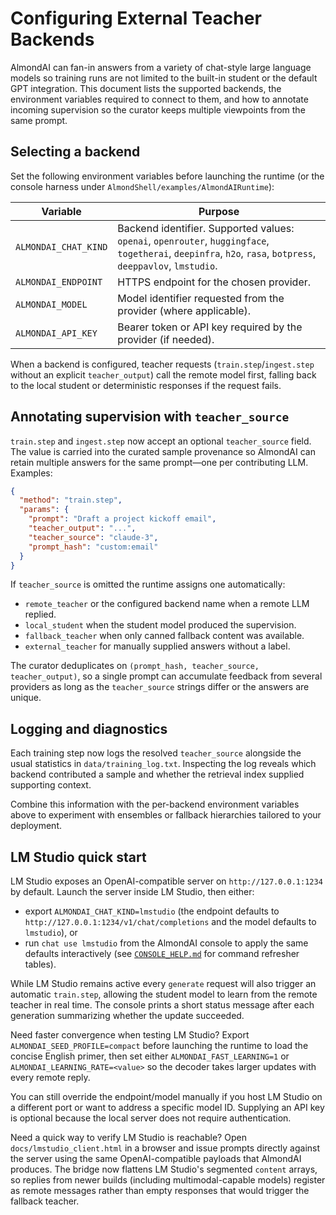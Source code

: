 # Configuring External Teacher Backends

AlmondAI can fan-in answers from a variety of chat-style large language models so
training runs are not limited to the built-in student or the default GPT
integration. This document lists the supported backends, the environment
variables required to connect to them, and how to annotate incoming supervision
so the curator keeps multiple viewpoints from the same prompt.

## Selecting a backend

Set the following environment variables before launching the runtime (or the
console harness under `AlmondShell/examples/AlmondAIRuntime`):

| Variable | Purpose |
| --- | --- |
| `ALMONDAI_CHAT_KIND` | Backend identifier. Supported values: `openai`, `openrouter`, `huggingface`, `togetherai`, `deepinfra`, `h2o`, `rasa`, `botpress`, `deeppavlov`, `lmstudio`. |
| `ALMONDAI_ENDPOINT` | HTTPS endpoint for the chosen provider. |
| `ALMONDAI_MODEL` | Model identifier requested from the provider (where applicable). |
| `ALMONDAI_API_KEY` | Bearer token or API key required by the provider (if needed). |

When a backend is configured, teacher requests (`train.step`/`ingest.step` without
an explicit `teacher_output`) call the remote model first, falling back to the
local student or deterministic responses if the request fails.

## Annotating supervision with `teacher_source`

`train.step` and `ingest.step` now accept an optional `teacher_source` field. The
value is carried into the curated sample provenance so AlmondAI can retain
multiple answers for the same prompt—one per contributing LLM. Examples:

```json
{
  "method": "train.step",
  "params": {
    "prompt": "Draft a project kickoff email",
    "teacher_output": "...",
    "teacher_source": "claude-3",
    "prompt_hash": "custom:email"
  }
}
```

If `teacher_source` is omitted the runtime assigns one automatically:

- `remote_teacher` or the configured backend name when a remote LLM replied.
- `local_student` when the student model produced the supervision.
- `fallback_teacher` when only canned fallback content was available.
- `external_teacher` for manually supplied answers without a label.

The curator deduplicates on `(prompt_hash, teacher_source, teacher_output)`, so a
single prompt can accumulate feedback from several providers as long as the
`teacher_source` strings differ or the answers are unique.

## Logging and diagnostics

Each training step now logs the resolved `teacher_source` alongside the usual
statistics in `data/training_log.txt`. Inspecting the log reveals which backend
contributed a sample and whether the retrieval index supplied supporting
context.

Combine this information with the per-backend environment variables above to
experiment with ensembles or fallback hierarchies tailored to your deployment.

## LM Studio quick start

LM Studio exposes an OpenAI-compatible server on `http://127.0.0.1:1234` by
default. Launch the server inside LM Studio, then either:

- export `ALMONDAI_CHAT_KIND=lmstudio` (the endpoint defaults to
  `http://127.0.0.1:1234/v1/chat/completions` and the model defaults to
  `lmstudio`), or
- run `chat use lmstudio` from the AlmondAI console to apply the same defaults
  interactively (see [`CONSOLE_HELP.md`](CONSOLE_HELP.md) for command refresher
  tables).

While LM Studio remains active every `generate` request will also trigger an
automatic `train.step`, allowing the student model to learn from the remote
teacher in real time. The console prints a short status message after each
generation summarizing whether the update succeeded.

Need faster convergence when testing LM Studio? Export
`ALMONDAI_SEED_PROFILE=compact` before launching the runtime to load the concise
English primer, then set either `ALMONDAI_FAST_LEARNING=1` or
`ALMONDAI_LEARNING_RATE=<value>` so the decoder takes larger updates with every
remote reply.

You can still override the endpoint/model manually if you host LM Studio on a
different port or want to address a specific model ID. Supplying an API key is
optional because the local server does not require authentication.

Need a quick way to verify LM Studio is reachable? Open
`docs/lmstudio_client.html` in a browser and issue prompts directly against the
server using the same OpenAI-compatible payloads that AlmondAI produces.
The bridge now flattens LM Studio's segmented `content` arrays, so replies from
newer builds (including multimodal-capable models) register as remote messages
rather than empty responses that would trigger the fallback teacher.
